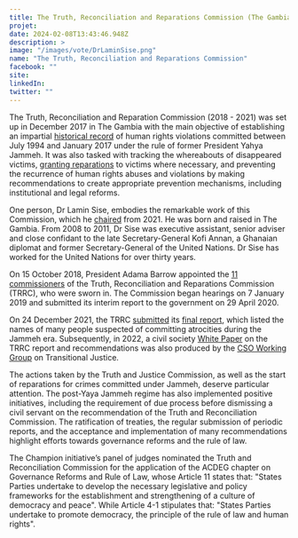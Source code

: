 ```yaml
---
title: The Truth, Reconciliation and Reparations Commission (The Gambia) 
projet: 
date: 2024-02-08T13:43:46.948Z
description: >
image: "/images/vote/DrLaminSise.png"
name: "The Truth, Reconciliation and Reparations Commission"
facebook: ""
site: 
linkedIn: 
twitter: ""
---
```

The Truth, Reconciliation and Reparation Commission (2018 - 2021) was set up in December 2017 in The Gambia with the main objective of establishing an impartial [historical record](https://www.amnesty.org/en/latest/news/2021/11/gambia-truth-and-reconciliation-report-must-lead-to-justice-and-reparations-for-victims/) of human rights violations committed between July 1994 and January 2017 under the rule of former President Yahya Jammeh. It was also tasked with tracking the whereabouts of disappeared victims, [granting reparations](https://www.thenewhumanitarian.org/analysis/2022/12/15/Gambia-truth-reconciliation-reparations-Jammeh) to victims where necessary, and preventing the recurrence of human rights abuses and violations by making recommendations to create appropriate prevention mechanisms, including institutional and legal reforms. 

One person, Dr Lamin Sise, embodies the remarkable work of this Commission, which he [chaired](https://www.kerrfatou.com/justice-ministry-appoints-dr-lamin-j-sise-as-chairperson-of-trrc/) from 2021. He was born and raised in The Gambia. From 2008 to 2011, Dr Sise was executive assistant, senior adviser and close confidant to the late Secretary-General Kofi Annan, a Ghanaian diplomat and former Secretary-General of the United Nations. 
Dr Sise has worked for the United Nations for over thirty years.  


On 15 October 2018, President Adama Barrow appointed the [11 commissioners](https://www.rfi.fr/fr/afrique/20181014-gambie-lancement-commission-verite-reconciliation-dictature-yahya-jammeh) of the Truth, Reconciliation and Reparations Commission (TRRC), who were sworn in. The Commission began hearings on 7 January 2019 and submitted its interim report to the government on 29 April 2020.

On 24 December 2021, the TRRC [submitted](https://www.justiceinfo.net/en/86069-trrc-final-report-gambia-between-prosecutions-and-amnesties.html) its [final report](https://www.moj.gm/downloads), which listed the names of many people suspected of committing atrocities during the Jammeh era. Subsequently, in 2022, a civil society [White Paper](https://www.moj.gm/download-file/81d650ed-dc36-11ec-8f4f-025103a708b7) on the TRRC report and recommendations was also produced by the [CSO Working Group](https://static1.squarespace.com/static/5a7c2ca18a02c7a46149331c/t/6277f366baee3300382b2991/1652028264973/CSO+White+Paper+Web+A4.pdf) on Transitional Justice.


The actions taken by the Truth and Justice Commission, as well as the start of reparations for crimes committed under Jammeh, deserve particular attention. The post-Yaya Jammeh regime has also implemented positive initiatives, including the requirement of due process before dismissing a civil servant on the recommendation of the Truth and Reconciliation Commission. The ratification of treaties, the regular submission of periodic reports, and the acceptance and implementation of many recommendations highlight efforts towards governance reforms and the rule of law.

The Champion initiative’s panel of judges nominated the Truth and Reconciliation Commission for the application of the ACDEG chapter on Governance Reforms and Rule of Law, whose Article 11 states that: "States Parties undertake to develop the necessary legislative and policy frameworks for the establishment and strengthening of a culture of democracy and peace". While Article 4-1 stipulates that: "States Parties undertake to promote democracy, the principle of the rule of law and human rights".

